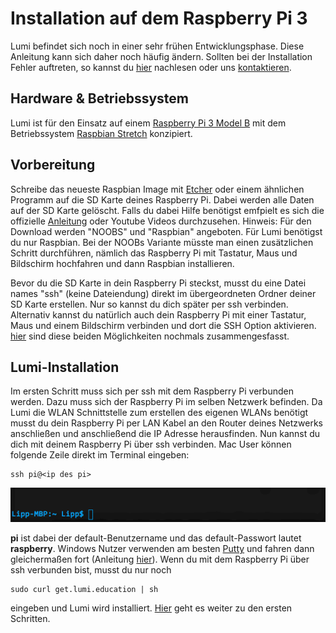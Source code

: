 # Installation auf dem Raspberry Pi 3

Lumi befindet sich noch in einer sehr frühen Entwicklungsphase. Diese Anleitung
kann sich daher noch häufig ändern. ​Sollten bei der Installation Fehler auftreten, so kannst du [hier](TROUBLE.md) nachlesen oder uns [kontaktieren](../CONTACT.md).

## Hardware & Betriebssystem

Lumi ist für den Einsatz auf einem
[Raspberry Pi 3 Model B](https://www.raspberrypi.org/products/raspberry-pi-3-model-b/)
mit dem Betriebssystem
[Raspbian Stretch](https://www.raspberrypi.org/downloads/raspbian/) konzipiert.

## Vorbereitung

Schreibe das neueste Raspbian Image mit [Etcher](https://etcher.io) oder einem ähnlichen Programm auf die SD Karte deines Raspberry Pi. Dabei werden alle Daten auf der SD Karte gelöscht. Falls du dabei Hilfe benötigst emfpielt es sich die offizielle [Anleitung](https://www.raspberrypi.org/documentation/installation/installing-images/README.md) oder Youtube Videos durchzusehen. 
Hinweis: Für den Download werden "NOOBS" und "Raspbian" angeboten. Für Lumi benötigst du nur Raspbian. Bei der NOOBs Variante müsste man einen zusätzlichen Schritt durchführen, nämlich das Raspberry Pi mit Tastatur, Maus und Bildschirm hochfahren und dann Raspbian installieren.

Bevor du die SD Karte in dein Raspberry Pi steckst, musst du eine Datei names "ssh" (keine Dateiendung) direkt im übergeordneten Ordner deiner SD Karte erstellen. Nur so kannst du dich später per ssh verbinden. Alternativ kannst du natürlich auch dein Raspberry Pi mit einer Tastatur, Maus und einem Bildschirm verbinden und dort die SSH Option aktivieren. [hier](https://www.raspberrypi.org/documentation/remote-access/ssh/README.md) sind diese beiden Möglichkeiten nochmals zusammengesfasst. 



## Lumi-Installation 

Im ersten Schritt muss sich per ssh mit dem Raspberry Pi verbunden werden. Dazu muss sich der Raspberry Pi im selben Netzwerk befinden. Da Lumi die WLAN Schnittstelle zum erstellen des eigenen WLANs benötigt musst du dein Raspberry Pi per LAN Kabel an den Router deines Netzwerks anschließen und anschließend die IP Adresse herausfinden.
Nun kannst du dich mit deinem Raspberry Pi über ssh verbinden. Mac User können folgende Zeile direkt im Terminal eingeben:

```
ssh pi@<ip des pi>
```

![lumi_ssh](./img/lumi_ssh.gif)

**pi** ist dabei der default-Benutzername und das default-Passwort lautet **raspberry**. Windows Nutzer verwenden am besten [Putty](https://www.putty.org) und fahren dann gleichermaßen fort (Anleitung [hier](https://www.raspberrypi.org/documentation/remote-access/ssh/windows.md)). Wenn du mit dem Raspberry Pi über ssh verbunden bist, musst du nur noch

```
sudo curl get.lumi.education | sh
```

eingeben und Lumi wird installiert.
[Hier](../lumi/FIRST-STEPS.md) geht es weiter zu den ersten Schritten.
